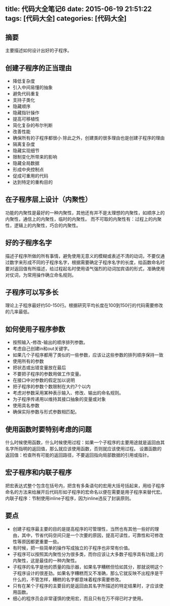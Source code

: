 title: 代码大全笔记6
date: 2015-06-19 21:51:22
tags: [代码大全]
categories: [代码大全]
---

## 摘要
主要描述如何设计出好的子程序。

<!--more-->

## 创建子程序的正当理由

* 降低复杂度
* 引入中间易懂的抽象
* 避免代码重复
* 支持子类化
* 隐藏顺序
* 隐藏指针操作
* 提高可移植性
* 简化复杂的布尔判断
* 改善性能
* 确保所有的子程序都很小
除此之外，创建类的很多理由也是创建子程序的理由
* 隔离复杂度
* 隐藏实现细节
* 限制变化所带来的影响
* 隐藏全局数据
* 形成中央控制点
* 促成可重用的代码
* 达到特定的重构目的

## 在子程序层上设计（内聚性）

功能的内聚性是最好的一种内聚性，其他还有并不是太理想的内聚性，如顺序上的内聚性，通信上的内聚性，临时的内聚性。
而不可取的内聚性有：过程上的内聚性，逻辑上的内聚性，巧合的内聚性。

## 好的子程序名字

描述子程序所做的所有事情，避免使用无意义的模糊或表述不清的动词，不要仅通过数字来形成不同的子程序名字，根据需要确定子程序名字的长度，给函数命名时要对返回值有所描述，给过程起名时使用语气强烈的动词加宾语的形式，准确使用对仗词，为常用操作确立命名规则。

## 子程序可以写多长

理论上子程序最好约50-150行。根据研究平均长度在100到150行的代码需要修改的几率最低。

## 如何使用子程序参数

* 按照输入-修改-输出的顺序排列参数。
* 考虑自己创建in和out关键字。
* 如果几个子程序都用了类似的一些参数，应该让这些参数的排列顺序保持一致
* 使用所有的参数
* 把状态或出错变量放在最后
* 不要把子程序的参数用做工作变量。
* 在接口中对参数的假定加以说明
* 把子程序的参数个数限制在大约7个以内
* 考虑对参数采用某种表示输入、修改、输出的命名规则。
* 为子程序传递用以维持其接口抽象的变量或对象
* 使用具名参数
* 确保实际参数与形式参数相匹配。

## 使用函数时要特别考虑的问题

什么时候使用函数，什么时候使用过程：如果一个子程序的主要用途就是返回由其名字所指明的返回值，那么就应该使用函数，否则就应该使用过程。
设置函数的返回值：检查所有可能的返回路径，不要返回指向局部数据的引用或指针。

## 宏子程序和内联子程序

把宏表达式整个包含在括号内，把含有多条语句的宏用大括号括起来，用给子程序命名的方法来给展开后代码形如子程序的宏命名以便在需要是用子程序来替代宏。
内联子程序：节制使用inline子程序，因为inline违反了封装原则。

## 要点
* 创建子程序最主要的目的是提高程序的可管理性，当然也有其他一些好的理由，其中，节省代码空间只是一个次要的原因，提高可读性，可靠性和可修改性等原因都更重要一些。
* 有时候，把一些简单的操作写成独立的子程序也非常有价值。
* 子程序可以按照其内聚性分为很多类，而你应该让大多数子程序具有功能上的内聚性，这是最佳的一种内聚性。
* 子程序的名字是他的质量的指示器，如果名字糟糕但恰如其分，那就说明这个子程序设计的很差劲。如果名字糟糕而又不准确，那么它就反映不出程序是干什么的，不管怎样，糟糕的名字都意味着程序需要修改。
* 只有在某个子程序的主要目的是返回由其名字所描述的特定结果时，才应该使用函数。
* 细心的程序员会非常谨慎的使用宏，而且只有在万不得已时才使用。